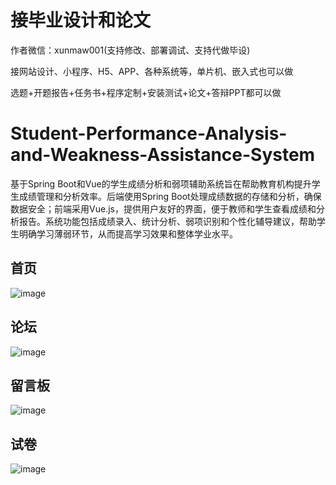 # 接毕业设计和论文
作者微信：xunmaw001(支持修改、部署调试、支持代做毕设)

接网站设计、小程序、H5、APP、各种系统等，单片机、嵌入式也可以做

选题+开题报告+任务书+程序定制+安装测试+论文+答辩PPT都可以做
# Student-Performance-Analysis-and-Weakness-Assistance-System
基于Spring Boot和Vue的学生成绩分析和弱项辅助系统旨在帮助教育机构提升学生成绩管理和分析效率。后端使用Spring Boot处理成绩数据的存储和分析，确保数据安全；前端采用Vue.js，提供用户友好的界面，便于教师和学生查看成绩和分析报告。系统功能包括成绩录入、统计分析、弱项识别和个性化辅导建议，帮助学生明确学习薄弱环节，从而提高学习效果和整体学业水平。
## 首页
![image](https://github.com/user-attachments/assets/415796a9-7496-4bcb-9778-44a7d6a4e63b)
## 论坛
![image](https://github.com/user-attachments/assets/3f05f6ad-acb1-4966-94cf-a4fbc64becaf)
## 留言板
![image](https://github.com/user-attachments/assets/fb5683b3-8f97-46b9-8f80-5fe53d642a8a)
## 试卷
![image](https://github.com/user-attachments/assets/553be51c-c7d0-434a-aa27-b1468b2e6065)
